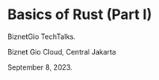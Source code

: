 # Basics of Rust (Part I)

BiznetGio TechTalks.

Biznet Gio Cloud, Central Jakarta

September 8, 2023.
